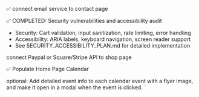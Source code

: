 ✅ connect email service to contact page

✅ COMPLETED: Security vulnerabilities and accessibility audit

-   Security: Cart validation, input sanitization, rate limiting, error handling
-   Accessibility: ARIA labels, keyboard navigation, screen reader support
-   See SECURITY_ACCESSIBILITY_PLAN.md for detailed implementation

connect Paypal or Square/Stripe API to shop page

✅ Populate Home Page Calendar

optional: Add detailed event info to each calendar event with a flyer image, and make it open in a modal when the event is clicked.
`
